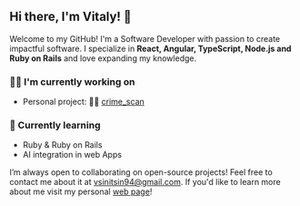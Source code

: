 ## Hi there, I'm Vitaly! 👋

Welcome to my GitHub! I'm a Software Developer with passion to create impactful software. I specialize in **React, Angular, TypeScript, Node.js and Ruby on Rails** and love expanding my knowledge. 

### 👨‍💻 I'm currently working on
- Personal project: 👮‍♂️ [crime_scan](https://github.com/vitalysinitsin/crime_scan)

### 🌱 Currently learning
- Ruby & Ruby on Rails
- AI integration in web Apps

I’m always open to collaborating on open-source projects! Feel free to contact me about it at vsinitsin94@gmail.com. If you'd like to learn more about me visit my personal [web page](https://vitalysinitsin.github.io)!


<!--## 💻 Tech Stack
- **Frontend:** React, TypeScript, JavaScript, HTML/CSS, Redux, Next.js  
- **Backend:** Node.js, Express, REST APIs  
- **Tools:** Git, Docker, Webpack, Jest, Cypress, GitHub Actions  
- **Databases:** PostgreSQL, MongoDB  
- **Cloud:** AWS, Azure-->  


